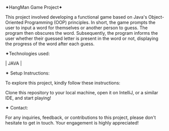 ✦HangMan Game Project✦

This project involved developing a functional game based on Java's Object-Oriented Programming (OOP) principles. In short, the game prompts the user to input a word for themselves or another person to guess. The program then obscures the word. Subsequently, the program informs the user whether their guessed letter is present in the word or not, displaying the progress of the word after each guess.

✦Technologies used:

| JAVA |

✦ Setup Instructions:

To explore this project, kindly follow these instructions:

Clone this repository to your local machine, open it on IntelliJ, or a similar IDE, and start playing!

✦ Contact:

For any inquiries, feedback, or contributions to this project, please don't hesitate to get in touch. Your engagement is highly appreciated!
